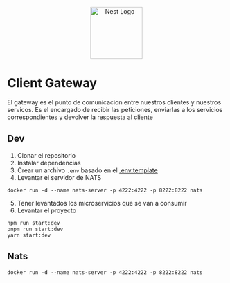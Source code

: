 <p align="center">
  <a href="http://nestjs.com/" target="blank"><img src="https://nestjs.com/img/logo-small.svg" width="120" alt="Nest Logo" /></a>
</p>


# Client Gateway
El gateway es el punto de comunicacion entre nuestros clientes y nuestros servicos.
Es el encargado de recibir las peticiones, enviarlas a los servicios correspondientes
 y devolver la respuesta al cliente

## Dev

1. Clonar el repositorio
2. Instalar dependencias
3. Crear un archivo `.env` basado en el [.env.template](.env.template)
4. Levantar el servidor de NATS
```
docker run -d --name nats-server -p 4222:4222 -p 8222:8222 nats
```
5. Tener levantados los microservicios que se van a consumir
6. Levantar el proyecto
```
npm run start:dev
pnpm run start:dev
yarn start:dev
```

## Nats
```
docker run -d --name nats-server -p 4222:4222 -p 8222:8222 nats
```


